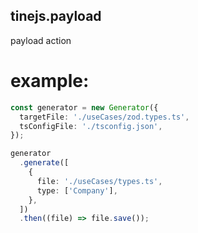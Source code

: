 ## tinejs.payload

payload action

# example: 

```typescript
const generator = new Generator({
  targetFile: './useCases/zod.types.ts',
  tsConfigFile: './tsconfig.json',
});

generator
  .generate([
    {
      file: './useCases/types.ts',
      type: ['Company'],
    },
  ])
  .then((file) => file.save());
```
